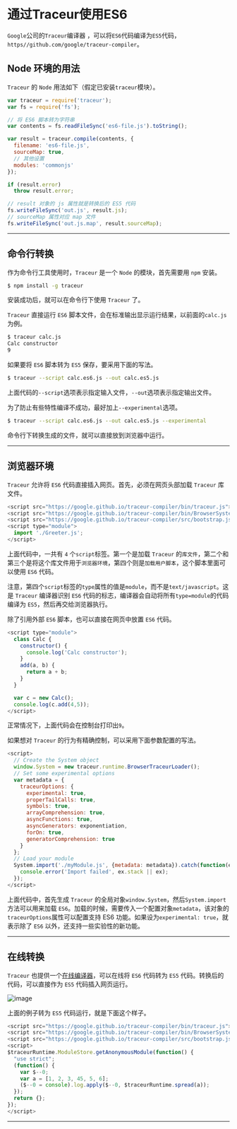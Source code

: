 # 通过Traceur使用ES6

`Google`公司的`Traceur`编译器 ，可以将`ES6`代码编译为`ES5`代码，`https//github.com/google/traceur-compiler`。

## Node 环境的用法

`Traceur` 的 `Node` 用法如下（假定已安装`traceur`模块）。

```javascript
var traceur = require('traceur');
var fs = require('fs');

// 将 ES6 脚本转为字符串
var contents = fs.readFileSync('es6-file.js').toString();

var result = traceur.compile(contents, {
  filename: 'es6-file.js',
  sourceMap: true,
  // 其他设置
  modules: 'commonjs'
});

if (result.error)
  throw result.error;

// result 对象的 js 属性就是转换后的 ES5 代码
fs.writeFileSync('out.js', result.js);
// sourceMap 属性对应 map 文件
fs.writeFileSync('out.js.map', result.sourceMap);
```

---

## 命令行转换

作为命令行工具使用时，`Traceur` 是一个 `Node` 的模块，首先需要用 `npm` 安装。

```sh
$ npm install -g traceur
```

安装成功后，就可以在命令行下使用 `Traceur` 了。

`Traceur` 直接运行 `ES6` 脚本文件，会在标准输出显示运行结果，以前面的`calc.js`为例。

```sh
$ traceur calc.js
Calc constructor
9
```

如果要将 `ES6` 脚本转为 `ES5` 保存，要采用下面的写法。

```sh
$ traceur --script calc.es6.js --out calc.es5.js
```

上面代码的`--script`选项表示指定输入文件，`--out`选项表示指定输出文件。

为了防止有些特性编译不成功，最好加上`--experimental`选项。

```sh
$ traceur --script calc.es6.js --out calc.es5.js --experimental
```

命令行下转换生成的文件，就可以直接放到浏览器中运行。

  ---

## 浏览器环境

`Traceur` 允许将 `ES6` 代码直接插入网页。首先，必须在网页头部加载 `Traceur` 库文件。

```javascript
<script src="https://google.github.io/traceur-compiler/bin/traceur.js"></script>
<script src="https://google.github.io/traceur-compiler/bin/BrowserSystem.js"></script>
<script src="https://google.github.io/traceur-compiler/src/bootstrap.js"></script>
<script type="module">
  import './Greeter.js';
</script>
```

上面代码中，一共有 `4` 个`script`标签。第一个是加载 `Traceur` 的`库文件`，第二个和第三个是将这个库文件用于`浏览器环境`，第四个则是`加载用户脚本`，这个脚本里面可以使用 `ES6` 代码。

注意，第四个`script`标签的`type`属性的值是`module`，而不是`text/javascript`。这是 `Traceur` 编译器识别 `ES6` 代码的标志，编译器会自动将所有`type=module`的代码编译为 `ES5`，然后再交给浏览器执行。

除了引用外部 `ES6` 脚本，也可以直接在网页中放置 `ES6` 代码。

```javascript
<script type="module">
  class Calc {
    constructor() {
      console.log('Calc constructor');
    }
    add(a, b) {
      return a + b;
    }
  }

  var c = new Calc();
  console.log(c.add(4,5));
</script>
```

正常情况下，上面代码会在控制台打印出`9`。

如果想对 `Traceur` 的行为有精确控制，可以采用下面参数配置的写法。

```javascript
<script>
  // Create the System object
  window.System = new traceur.runtime.BrowserTraceurLoader();
  // Set some experimental options
  var metadata = {
    traceurOptions: {
      experimental: true,
      properTailCalls: true,
      symbols: true,
      arrayComprehension: true,
      asyncFunctions: true,
      asyncGenerators: exponentiation,
      forOn: true,
      generatorComprehension: true
    }
  };
  // Load your module
  System.import('./myModule.js', {metadata: metadata}).catch(function(ex) {
    console.error('Import failed', ex.stack || ex);
  });
</script>
```

上面代码中，首先生成 `Traceur` 的全局对象`window.System`，然后`System.import`方法可以用来加载 `ES6`。加载的时候，需要传入一个配置对象`metadata`，该对象的`traceurOptions`属性可以配置支持 ES6 功能。如果设为`experimental: true`，就表示除了 `ES6` 以外，还支持一些实验性的新功能。

  ---

## 在线转换

`Traceur` 也提供一个[在线编译器](http://google.github.io/traceur-compiler/demo/repl.html)，可以在线将 `ES6` 代码转为 `ES5` 代码。转换后的代码，可以直接作为 `ES5` 代码插入网页运行。

![image](https://user-images.githubusercontent.com/18508817/52532829-bac61000-2d65-11e9-90f4-83c0de61b2fa.png)

上面的例子转为 `ES5` 代码运行，就是下面这个样子。

```javascript
<script src="https://google.github.io/traceur-compiler/bin/traceur.js"></script>
<script src="https://google.github.io/traceur-compiler/bin/BrowserSystem.js"></script>
<script src="https://google.github.io/traceur-compiler/src/bootstrap.js"></script>
<script>
$traceurRuntime.ModuleStore.getAnonymousModule(function() {
  "use strict";
  (function() {
    var $--0;
    var a = [1, 2, 3, 45, 5, 6];
    ($--0 = console).log.apply($--0, $traceurRuntime.spread(a));
  });
  return {};
});
</script>
```

---

